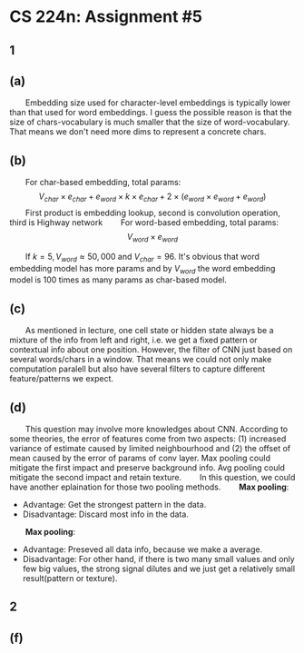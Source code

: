 # CS 224n: Assignment #5

## 1

## (a)

&emsp;&emsp;Embedding size used for character-level embeddings is typically lower than that used for word embeddings. I guess the possible reason is that the size of chars-vocabulary is much smaller that the size of word-vocabulary. That means we don't need more dims to represent a concrete chars.

## (b)


&emsp;&emsp;For char-based embedding, total params:
$$
V_{char} \times e_{char} + e_{word} \times k \times e_{char} + 2 \times(e_{word} \times e_{word} + e_{word})
$$
&emsp;&emsp;First product is embedding lookup, second is convolution operation, third is Highway network
&emsp;&emsp;For word-based embedding, total params:
$$
V_{word} \times e_{word}
$$

&emsp;&emsp;If $k = 5, V_{word} ≈ 50,000$ and $V_{char} = 96$. It's obvious that word embedding model has more params and by $V_{word}$ the word embedding model is 100 times as many params as char-based model.

## (c)

&emsp;&emsp;As mentioned in lecture, one cell state or hidden state always be a mixture of the info from left and right, i.e. we get a fixed pattern or contextual info about one position. However, the filter of CNN just based on several words/chars in a window. That means we could not only make computation paralell but also have several filters to capture different feature/patterns we expect.

## (d)

&emsp;&emsp;This question may involve more knowledges about CNN. According to some theories, the error of features come from two aspects: $(1)$ increased variance of estimate caused by limited neighbourhood and $(2)$ the offset of mean caused by the error of params of conv layer. Max pooling could mitigate the first impact and preserve background info. Avg pooling could mitigate the second impact and retain texture.
&emsp;&emsp;In this question, we could have another eplaination for those two pooling methods.
&emsp;&emsp;**Max pooling**:

- Advantage: Get the strongest pattern in the data.
- Disadvantage: Discard most info in the data.

&emsp;&emsp;**Max pooling**:

- Advantage: Preseved all data info, because we make a average.
- Disadvantage: For other hand, if there is two many small values and only few big values, the strong signal dilutes and we just get a relatively small result(pattern or texture).

## 2

## (f)

